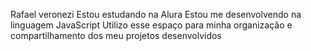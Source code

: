 Rafael veronezi
Estou estudando na Alura
Estou me desenvolvendo na linguagem JavaScript
Utilizo esse espaço para minha organização e compartilhamento dos meu projetos desenvolvidos
